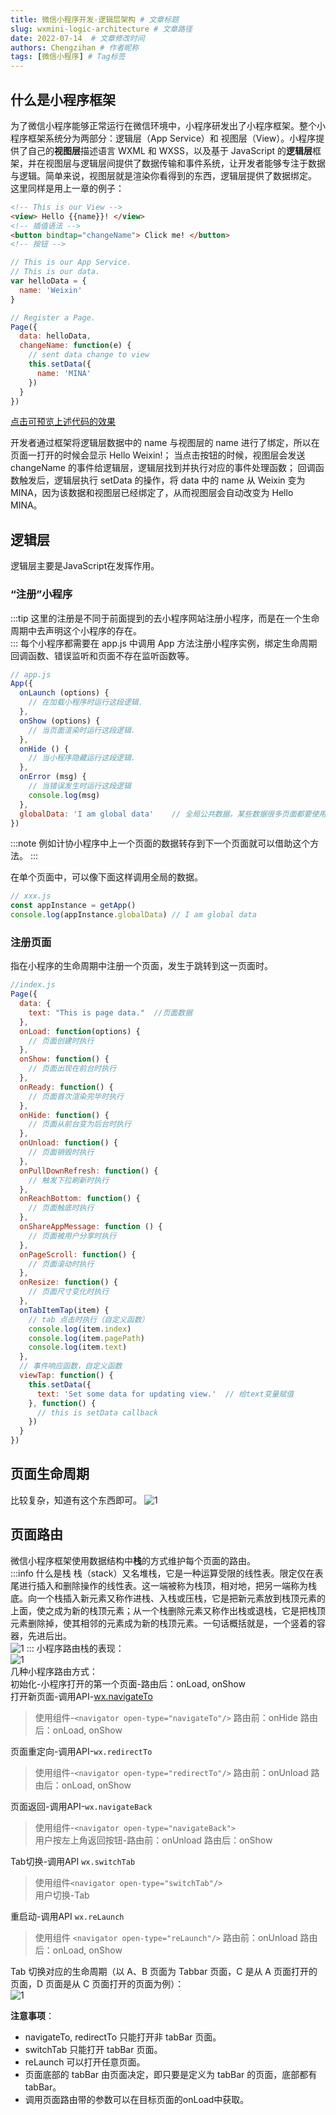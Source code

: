 ```yaml
---
title: 微信小程序开发-逻辑层架构 # 文章标题
slug: wxmini-logic-architecture # 文章路径
date: 2022-07-14  # 文章修改时间
authors: Chengzihan # 作者昵称
tags: [微信小程序] # Tag标签
---
```

## 什么是小程序框架

为了微信小程序能够正常运行在微信环境中，小程序研发出了小程序框架。整个小程序框架系统分为两部分：逻辑层（App Service）和 视图层（View）。小程序提供了自己的**视图层**描述语言 WXML 和 WXSS，以及基于 JavaScript 的**逻辑层**框架，并在视图层与逻辑层间提供了数据传输和事件系统，让开发者能够专注于数据与逻辑。简单来说，视图层就是渲染你看得到的东西，逻辑层提供了数据绑定。  
这里同样是用上一章的例子：  

```html
<!-- This is our View -->
<view> Hello {{name}}! </view>
<!-- 插值语法 -->
<button bindtap="changeName"> Click me! </button>
<!-- 按钮 -->
```

```js
// This is our App Service.
// This is our data.
var helloData = {
  name: 'Weixin'
}

// Register a Page.
Page({
  data: helloData,
  changeName: function(e) {
    // sent data change to view
    this.setData({
      name: 'MINA'
    })
  }
})
```

[点击可预览上述代码的效果](https://developers.weixin.qq.com/s/l0gLEKmv6gZa)  

开发者通过框架将逻辑层数据中的 name 与视图层的 name 进行了绑定，所以在页面一打开的时候会显示 Hello Weixin!；
当点击按钮的时候，视图层会发送 changeName 的事件给逻辑层，逻辑层找到并执行对应的事件处理函数；
回调函数触发后，逻辑层执行 setData 的操作，将 data 中的 name 从 Weixin 变为 MINA，因为该数据和视图层已经绑定了，从而视图层会自动改变为 Hello MINA。

## 逻辑层

逻辑层主要是JavaScript在发挥作用。  

### “注册”小程序

:::tip
这里的注册是不同于前面提到的去小程序网站注册小程序，而是在一个生命周期中去声明这个小程序的存在。  
:::
每个小程序都需要在 app.js 中调用 App 方法注册小程序实例，绑定生命周期回调函数、错误监听和页面不存在监听函数等。  

```js
// app.js
App({
  onLaunch (options) {
    // 在加载小程序时运行这段逻辑.
  },
  onShow (options) {
    // 当页面渲染时运行这段逻辑.
  },
  onHide () {
    // 当小程序隐藏运行这段逻辑.
  },
  onError (msg) {
    // 当错误发生时运行这段逻辑
    console.log(msg)
  },
  globalData: 'I am global data'    // 全局公共数据，某些数据很多页面都要使用，就可以将它放在这里
})
```

:::note
例如计协小程序中上一个页面的数据转存到下一个页面就可以借助这个方法。
:::

在单个页面中，可以像下面这样调用全局的数据。  

```js
// xxx.js
const appInstance = getApp()
console.log(appInstance.globalData) // I am global data
```

### 注册页面

指在小程序的生命周期中注册一个页面，发生于跳转到这一页面时。  

```js
//index.js
Page({
  data: {
    text: "This is page data."  //页面数据
  },
  onLoad: function(options) {
    // 页面创建时执行
  },
  onShow: function() {
    // 页面出现在前台时执行
  },
  onReady: function() {
    // 页面首次渲染完毕时执行
  },
  onHide: function() {
    // 页面从前台变为后台时执行
  },
  onUnload: function() {
    // 页面销毁时执行
  },
  onPullDownRefresh: function() {
    // 触发下拉刷新时执行
  },
  onReachBottom: function() {
    // 页面触底时执行
  },
  onShareAppMessage: function () {
    // 页面被用户分享时执行
  },
  onPageScroll: function() {
    // 页面滚动时执行
  },
  onResize: function() {
    // 页面尺寸变化时执行
  },
  onTabItemTap(item) {
    // tab 点击时执行（自定义函数）
    console.log(item.index)
    console.log(item.pagePath)
    console.log(item.text)
  },
  // 事件响应函数，自定义函数
  viewTap: function() {
    this.setData({
      text: 'Set some data for updating view.'  // 给text变量赋值
    }, function() {
      // this is setData callback
    })
  }
})
```

## 页面生命周期

比较复杂，知道有这个东西即可。
![1](https://jetzihan-img.oss-cn-beijing.aliyuncs.com/blog/20220714092413.png)  

## 页面路由

微信小程序框架使用数据结构中**栈**的方式维护每个页面的路由。  
:::info 什么是栈
栈（stack）又名堆栈，它是一种运算受限的线性表。限定仅在表尾进行插入和删除操作的线性表。这一端被称为栈顶，相对地，把另一端称为栈底。向一个栈插入新元素又称作进栈、入栈或压栈，它是把新元素放到栈顶元素的上面，使之成为新的栈顶元素；从一个栈删除元素又称作出栈或退栈，它是把栈顶元素删除掉，使其相邻的元素成为新的栈顶元素。一句话概括就是，一个竖着的容器，先进后出。  
![1](https://jetzihan-img.oss-cn-beijing.aliyuncs.com/blog/20220714093137.png)
:::
小程序路由栈的表现：  
![1](https://jetzihan-img.oss-cn-beijing.aliyuncs.com/blog/20220714094407.png)  
几种小程序路由方式：  
初始化-小程序打开的第一个页面-路由后：onLoad, onShow  
打开新页面-调用API-[wx.navigateTo](https://developers.weixin.qq.com/miniprogram/dev/api/route/wx.navigateTo.html)  
>使用组件-`<navigator open-type="navigateTo"/>` 路由前：onHide 路由后：onLoad, onShow  

页面重定向-调用API-`wx.redirectTo`  
>使用组件-`<navigator open-type="redirectTo"/>` 路由前：onUnload 路由后：onLoad, onShow  

页面返回-调用API-`wx.navigateBack`  
>使用组件-`<navigator open-type="navigateBack">`  
用户按左上角返回按钮-路由前：onUnload 路由后：onShow  

Tab切换-调用API `wx.switchTab`  
>使用组件`<navigator open-type="switchTab"/>`  
>用户切换-Tab

重启动-调用API `wx.reLaunch`  
>使用组件 `<navigator open-type="reLaunch"/>` 路由前：onUnload 路由后：onLoad, onShow  

Tab 切换对应的生命周期（以 A、B 页面为 Tabbar 页面，C 是从 A 页面打开的页面，D 页面是从 C 页面打开的页面为例）：  
![1](https://jetzihan-img.oss-cn-beijing.aliyuncs.com/blog/20220714095352.png)  

**注意事项**：  

- navigateTo, redirectTo 只能打开非 tabBar 页面。
- switchTab 只能打开 tabBar 页面。
- reLaunch 可以打开任意页面。
- 页面底部的 tabBar 由页面决定，即只要是定义为 tabBar 的页面，底部都有 tabBar。
- 调用页面路由带的参数可以在目标页面的onLoad中获取。
